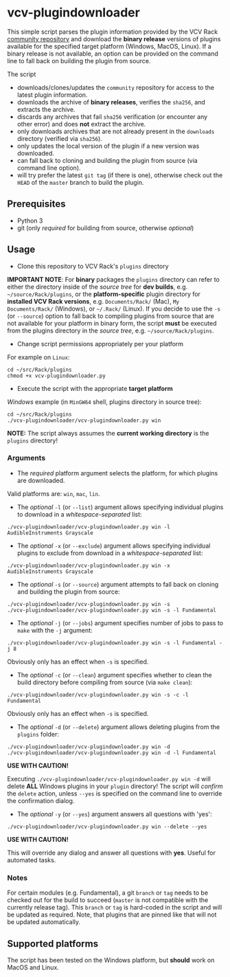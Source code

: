 # vcv-plugindownloader

This simple script parses the plugin information provided by the VCV Rack [community repository](https://github.com/VCVRack/community)
and download the **binary release** versions of plugins available for the specified target platform (Windows, MacOS, Linux).
If a binary release is not available, an option can be provided on the command line to fall back on building the plugin from source.

The script

- downloads/clones/updates the `community` repository for access to the latest plugin information.
- downloads the archive of **binary releases**, verifies the `sha256`, and extracts the archive.
- discards any archives that fail `sha256` verification (or encounter any other error) and does **not** extract the archive.
- only downloads archives that are not already present in the `downloads` directory (verified via `sha256`).
- only updates the local version of the plugin if a new version was downloaded.
- can fall back to cloning and building the plugin from source (via command line option).
- will try prefer the latest `git tag` (if there is one), otherwise check out the `HEAD` of the `master` branch to build the plugin.

## Prerequisites

- Python 3
- git (only *required* for building from source, otherwise *optional*)

## Usage

- Clone this repository to VCV Rack's `plugins` directory

**IMPORTANT NOTE**:
For **binary** packages the `plugins` directory can refer to either the directory inside of the *source tree* for **dev builds**, e.g. `~/source/Rack/plugins`, or
the **platform-specific** plugin directory for **installed VCV Rack versions**, e.g. `Documents/Rack/` (Mac), `My Documents/Rack/` (Windows), or `~/.Rack/` (Linux).
If you decide to use the `-s` (or `--source`) option to fall back to compiling plugins from source that are not available for your platform
in binary form, the script **must** be executed from the plugins directory in the *source tree*, e.g. `~/source/Rack/plugins`.

- Change script permissions appropriately per your platform

For example on `Linux`:

```
cd ~/src/Rack/plugins
chmod +x vcv-plugindownloader.py
```

- Execute the script with the appropriate **target platform**

*Windows* example (in `MinGW64` shell, plugins directory in source tree):
```
cd ~/src/Rack/plugins
./vcv-plugindownloader/vcv-plugindownloader.py win
```

**NOTE:** The script always assumes the **current working directory** is the `plugins` directory!

### Arguments

- The *required* platform argument selects the platform, for which plugins are downloaded.

Valid platforms are: `win`, `mac`, `lin`.

- The *optional* `-l` (or `--list`) argument allows specifying individual plugins to download in a *whitespace-separated* list:

```
./vcv-plugindownloader/vcv-plugindownloader.py win -l AudibleInstruments Grayscale
```

- The *optional* `-x` (or `--exclude`) argument allows specifying individual plugins to exclude from download in a *whitespace-separated* list:

```
./vcv-plugindownloader/vcv-plugindownloader.py win -x AudibleInstruments Grayscale
```

- The *optional* `-s` (or `--source`) argument attempts to fall back on cloning and building the plugin from source:

```
./vcv-plugindownloader/vcv-plugindownloader.py win -s
./vcv-plugindownloader/vcv-plugindownloader.py win -s -l Fundamental
```

- The *optional* `-j` (or `--jobs`) argument specifies number of jobs to pass to `make` with the `-j` argument:

```
./vcv-plugindownloader/vcv-plugindownloader.py win -s -l Fundamental -j 8
```

Obviously only has an effect when `-s` is specified.

- The *optional* `-c` (or `--clean`) argument specifies whether to clean the build directory before compiling from source (via `make clean`):

```
./vcv-plugindownloader/vcv-plugindownloader.py win -s -c -l Fundamental
```

Obviously only has an effect when `-s` is specified.

- The *optional* `-d` (or `--delete`) argument allows deleting plugins from the `plugins` folder:

```
./vcv-plugindownloader/vcv-plugindownloader.py win -d
./vcv-plugindownloader/vcv-plugindownloader.py win -d -l Fundamental
```

**USE WITH CAUTION!**

Executing `./vcv-plugindownloader/vcv-plugindownloader.py win -d` will delete **ALL** Windows plugins in your `plugin` directory!
The script will *confirm* the `delete` action, unless `--yes` is specified on the command line to override the confirmation dialog.

- The *optional* `-y` (or `--yes`) argument answers all questions with 'yes':

```
./vcv-plugindownloader/vcv-plugindownloader.py win --delete --yes
```

**USE WITH CAUTION!**

This will override any dialog and answer all questions with **yes**. Useful for automated tasks.

### Notes

For certain modules (e.g. Fundamental), a git `branch` or `tag` needs to be checked out for the build to succeed
(`master` is not compatible with the currently release tag).
This `branch` or `tag` is hard-coded in the script and will be updated as required. Note, that plugins that are
pinned like that will not be updated automatically.

## Supported platforms

The script has been tested on the Windows platform, but **should** work on MacOS and Linux.

